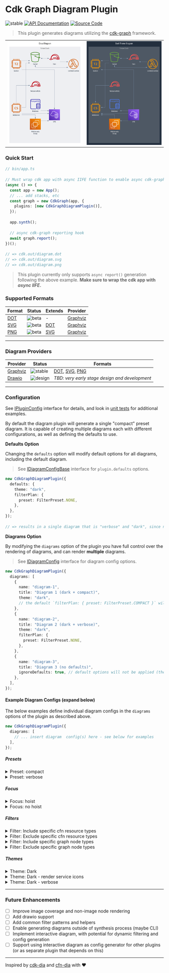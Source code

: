 # Cdk Graph Diagram Plugin

![stable](https://img.shields.io/badge/stability-stable-green.svg)
[![API Documentation](https://img.shields.io/badge/view-API_Documentation-blue.svg)](../../api/typescript/cdk-graph-plugin-diagram/index.md)
[![Source Code](https://img.shields.io/badge/view-Source_Code-blue.svg)](https://github.com/aws/aws-pdk/tree/mainline/packages/cdk-graph-plugin-diagram)

> This plugin generates diagrams utilizing the [cdk-graph](https://aws.github.io/aws-pdk/typescript/cdk-graph/index.html) framework.

|                                                                             |                                                                          |
| --------------------------------------------------------------------------- | ------------------------------------------------------------------------ |
| <img src="../../assets/cdk-graph-plugin-diagram/default.png" width="300" /> | <img src="../../assets/cdk-graph-plugin-diagram/dark.png" width="300" /> |

### Quick Start

```ts
// bin/app.ts

// Must wrap cdk app with async IIFE function to enable async cdk-graph report
(async () => {
  const app = new App();
  // ... add stacks, etc
  const graph = new CdkGraph(app, {
    plugins: [new CdkGraphDiagramPlugin()],
  });

  app.synth();

  // async cdk-graph reporting hook
  await graph.report();
})();

// => cdk.out/diagram.dot
// => cdk.out/diagram.svg
// => cdk.out/diagram.png
```

> This plugin currently only supports `async report()` generation following the above example. **Make sure to wrap the cdk app with _async IIFE_.**

### Supported Formats

| Format                                          | Status                                                     | Extends                                         | Provider                             |
| ----------------------------------------------- | ---------------------------------------------------------- | ----------------------------------------------- | ------------------------------------ |
| [DOT](https://graphviz.org/docs/outputs/canon/) | ![beta](https://img.shields.io/badge/status-stable-green.svg) | -                                               | [Graphviz](./graphviz.md) |
| [SVG](https://graphviz.org/docs/outputs/svg/)   | ![beta](https://img.shields.io/badge/status-stable-green.svg) | [DOT](https://graphviz.org/docs/outputs/canon/) | [Graphviz](./graphviz.md) |
| [PNG](https://graphviz.org/docs/outputs/png/)   | ![beta](https://img.shields.io/badge/status-stable-green.svg) | [SVG](https://graphviz.org/docs/outputs/canon/) | [Graphviz](./graphviz.md) |

---

### Diagram Providers

| Provider                             | Status                                                         | Formats                                                                                                                                       |
| ------------------------------------ | -------------------------------------------------------------- | --------------------------------------------------------------------------------------------------------------------------------------------- |
| [Graphviz](./graphviz.md) | ![stable](https://img.shields.io/badge/status-stable-green.svg) | [DOT](https://graphviz.org/docs/outputs/canon/), [SVG](https://graphviz.org/docs/outputs/svg/), [PNG](https://graphviz.org/docs/outputs/png/) |
| [Drawio](./drawio.md)     | ![design](https://img.shields.io/badge/status-design-tan.svg)  | _TBD: very early stage design and development_                                                                                                |

---

### Configuration

See [IPluginConfig](https://aws.github.io/aws-pdk/api/typescript/cdk-graph-plugin-diagram/index.html#ipluginconfig) interface for details, and look in [unit tests](https://github.com/aws/aws-pdk/tree/mainline/packages/cdk-graph-plugin-diagram/test/graphviz) for additional examples.

By default the diagram plugin will generate a single "compact" preset diagram.
It is capable of creating multiple diagrams each with different configurations, as well as defining the defaults to use.

**Defaults Option**

Changing the `defaults` option will modify default options for all diagrams, including the default diagram.

> See [IDiagramConfigBase](https://aws.github.io/aws-pdk/api/typescript/cdk-graph-plugin-diagram/index.html#idiagramconfigbase) interface for `plugin.defaults` options.

```ts
new CdkGraphDiagramPlugin({
  defaults: {
    theme: "dark",
    filterPlan: {
      preset: FilterPreset.NONE,
    },
  },
});

// => results in a single diagram that is "verbose" and "dark", since no resources are filtered
```

**Diagrams Option**

By modifying the `diagrams` option of the plugin you have full control over the rendering of diagrams, and can render **multiple** diagrams.

> See [IDiagramConfig](https://aws.github.io/aws-pdk/api/typescript/cdk-graph-plugin-diagram/index.html#idiagramconfig) interface for diagram config options.

```ts
new CdkGraphDiagramPlugin({
  diagrams: [
    {
      name: "diagram-1",
      title: "Diagram 1 (dark + compact)",
      theme: "dark",
      // the default `filterPlan: { preset: FilterPreset.COMPACT }` will still apply
    },
    {
      name: "diagram-2",
      title: "Diagram 2 (dark + verbose)",
      theme: "dark",
      filterPlan: {
        preset: FilterPreset.NONE,
      },
    },
    {
      name: "diagram-3",
      title: "Diagram 3 (no defaults)",
      ignoreDefaults: true, // default options will not be applied (theme, filterPlan, etc)
    },
  ],
});
```

#### Example Diagram Configs (expand below)

The below examples define individual diagram configs in the `diagrams` options of the plugin as described above.

```ts
new CdkGraphDiagramPlugin({
  diagrams: [
    // ... insert diagram  config(s) here - see below for examples
  ],
});
```

##### **Presets**

<details>
<summary>Preset: compact</summary>

<img src="../../assets/cdk-graph-plugin-diagram/compact.png" height="200" />

```ts
{
  name: "compact",
  title: "Compact Diagram",
  filterPlan: {
    preset: FilterPreset.COMPACT,
  },
},
```

</details>

<details>
<summary>Preset: verbose</summary>

<img src="../../assets/cdk-graph-plugin-diagram/verbose.png" height="200" />

```ts
{
  name: "verbose",
  title: "Verbose Diagram",
  format: DiagramFormat.PNG,
  ignoreDefaults: true,
},
```

</details>

##### **Focus**

<details>
<summary>Focus: hoist</summary>

<img src="../../assets/cdk-graph-plugin-diagram/focus.png" height="200" />

```ts
{
  name: "focus",
  title: "Focus Lambda Diagram (non-extraneous)",
  filterPlan: {
    focus: {
        filter: {
            filter: (store) =>
                store.getNode(getConstructUUID(app.stack.lambda)),
            },
        },
    preset: FilterPreset.NON_EXTRANEOUS,
  },
  ignoreDefaults: true,
},
```

</details>

<details>
<summary>Focus: no hoist</summary>

<img src="../../assets/cdk-graph-plugin-diagram/focus-nohoist.png" height="200" />

```ts
{
  name: "focus",
  title: "Focus Lambda Diagram (non-extraneous)",
  filterPlan: {
    focus: {
        filter: {
            filter: (store) =>
                store.getNode(getConstructUUID(app.stack.lambda)),
        },
        noHoist: true,
    },
    preset: FilterPreset.NON_EXTRANEOUS,
  },
  ignoreDefaults: true,
},
```

</details>

##### **Filters**

<details>
<summary>Filter: Include specific cfn resource types</summary>

<img src="../../assets/cdk-graph-plugin-diagram/filter-cfntype-include.png" height="200" />

```ts
{
  name: "includeCfnType",
  title: "Include CfnType Diagram (filter)",
  filterPlan: {
    filters: [
      {
        graph: Filters.includeCfnType([
          aws_arch.CfnSpec.ServiceResourceDictionary.EC2.Instance,
          /AWS::Lambda::Function.*/,
          "AWS::IAM::Role",
        ]),
      },
      { store: Filters.compact() },
    ],
  },
},
```

</details>

<details>
<summary>Filter: Exclude specific cfn resource types</summary>

<img src="../../assets/cdk-graph-plugin-diagram/filter-cfntype-exclude.png" height="200" />

```ts
{
  name: "excludeCfnType",
  title: "Exclude CfnType Diagram (filter)",
  filterPlan: {
    filters: [
      {
        graph: Filters.excludeCfnType([
          /AWS::EC2::VPC.*/,
          aws_arch.CfnSpec.ServiceResourceDictionary.IAM.Role,
        ]),
      },
      { store: Filters.compact() },
    ],
  },
},
```

</details>

<details>
<summary>Filter: Include specific graph node types</summary>

<img src="../../assets/cdk-graph-plugin-diagram/filter-nodetype-include.png" height="200" />

```ts
{
  name: "includeNodeType",
  title: "Include NodeType Diagram (filter)",
  filterPlan: {
    filters: [
      {
        graph: Filters.includeNodeType([
          NodeTypeEnum.STACK,
          NodeTypeEnum.RESOURCE,
        ]),
      },
      { store: Filters.compact() },
    ],
  },
},
```

</details>

<details>
<summary>Filter: Exclude specific graph node types</summary>

<img src="../../assets/cdk-graph-plugin-diagram/filter-nodetype-exclude.png" height="200" />

```ts
{
  name: "excludeNodeType",
  title: "Exclude NodeType Diagram (filter)",
  filterPlan: {
    filters: [
      {
        graph: Filters.excludeNodeType([
          NodeTypeEnum.NESTED_STACK,
          NodeTypeEnum.CFN_RESOURCE,
          NodeTypeEnum.OUTPUT,
          NodeTypeEnum.PARAMETER,
        ])
      },
      { store: Filters.compact() },
    ],
  },
},
```

</details>

##### **Themes**

<details>
<summary>Theme: Dark</summary>

<img src="../../assets/cdk-graph-plugin-diagram/dark.png" height="200" />

```ts
{
  name: "Dark",
  title: "Dark Theme Diagram",
  theme: theme,
},
```

</details>

<details>
<summary>Theme: Dark - render service icons</summary>

<img src="../../assets/cdk-graph-plugin-diagram/dark-services.png" height="200" />

```ts
{
  name: "dark-services",
  title: "Dark Theme Custom Diagram",
  theme: {
    theme: theme,
    rendering: {
      resourceIconMin: GraphThemeRenderingIconTarget.SERVICE,
      resourceIconMax: GraphThemeRenderingIconTarget.CATEGORY,
      cfnResourceIconMin: GraphThemeRenderingIconTarget.DATA,
      cfnResourceIconMax: GraphThemeRenderingIconTarget.RESOURCE,
    },
  },
},
```

</details>
<details>
<summary>Theme: Dark - verbose</summary>

<img src="../../assets/cdk-graph-plugin-diagram/dark-verbose.png" height="200" />

```ts
{
  name: "dark-verbose",
  title: "Dark Theme Verbose Diagram",
  ignoreDefaults: true,
  theme: theme,
},
```

</details>

---

### Future Enhancements

- [ ] Improve image coverage and non-image node rendering
- [ ] Add drawio support
- [ ] Add common filter patterns and helpers
- [ ] Enable generating diagrams outside of synthesis process (maybe CLI)
- [ ] Implement interactive diagram, with potential for dynamic filtering and config generation
- [ ] Support using interactive diagram as config generator for other plugins (or as separate plugin that depends on this)

---

Inspired by [cdk-dia](https://github.com/pistazie/cdk-dia) and [cfn-dia](https://github.com/mhlabs/cfn-diagram) with ❤️
